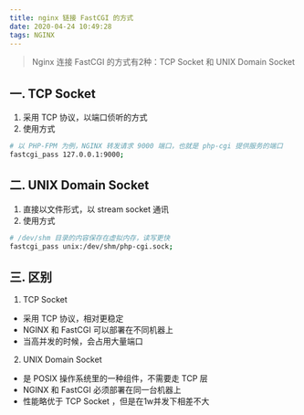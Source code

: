 ```yaml
---
title: nginx 链接 FastCGI 的方式
date: 2020-04-24 10:49:28
tags: NGINX
---
```


>  Nginx 连接 FastCGI 的方式有2种：TCP Socket 和 UNIX Domain Socket

<!-- more -->

## 一. TCP Socket
1. 采用 TCP 协议，以端口侦听的方式
2. 使用方式
```sh
# 以 PHP-FPM 为例，NGINX 转发请求 9000 端口，也就是 php-cgi 提供服务的端口
fastcgi_pass 127.0.0.1:9000;
```

## 二. UNIX Domain Socket
1. 直接以文件形式，以 stream socket 通讯
2. 使用方式
```sh
# /dev/shm 目录的内容保存在虚拟内存，读写更快
fastcgi_pass unix:/dev/shm/php-cgi.sock;
```

## 三. 区别
1. TCP Socket
- 采用 TCP 协议，相对更稳定
- NGINX 和 FastCGI 可以部署在不同机器上
- 当高并发的时候，会占用大量端口

2. UNIX Domain Socket
- 是 POSIX 操作系统里的一种组件，不需要走 TCP 层
- NGINX 和 FastCGI 必须部署在同一台机器上
- 性能略优于 TCP Socket ，但是在1w并发下相差不大
